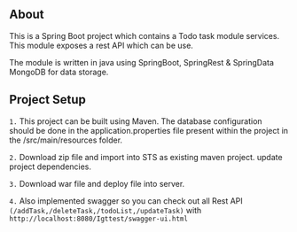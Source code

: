 ## About

This is a Spring Boot project which contains a Todo task module services. 
This module exposes a rest API which can be use.

The module is written in java using SpringBoot, SpringRest & SpringData
MongoDB for data storage.

## Project Setup

`1.` This project can be built using Maven. The database configuration should be done in the application.properties file present within the project in the /src/main/resources folder.

`2.` Download zip file and import into STS as existing maven project. update project dependencies.

`3.` Download war file and deploy file into server.

`4.` Also implemented swagger so you can check out all Rest API `(/addTask,/deleteTask,/todoList,/updateTask)` with `http://localhost:8080/Igttest/swagger-ui.html`


